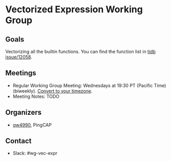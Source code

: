 # Vectorized Expression Working Group

## Goals

Vectorizing all the builtin functions. You can find the function list in [tidb
issue/12058](https://github.com/pingcap/tidb/issues/12058).

## Meetings

* Regular Working Group Meeting: Wednesdays at 19:30 PT (Pacific Time)
  (biweekly).  [Convert to your
  timezone](http://www.thetimezoneconverter.com/?t=19:30&tz=PT%20%28Pacific%20Time%29).
* Meeting Notes: TODO

## Organizers

* [qw4990](https://github.com/qw4990), PingCAP

## Contact

* Slack: #wg-vec-expr
